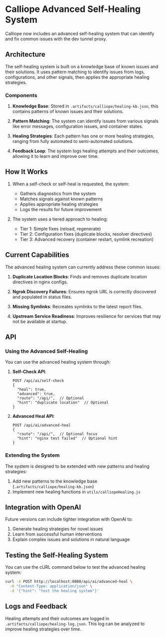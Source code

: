 # Calliope Advanced Self-Healing System

Calliope now includes an advanced self-healing system that can identify and fix common issues with the dev tunnel proxy.

## Architecture

The self-healing system is built on a knowledge base of known issues and their solutions. It uses pattern matching to identify issues from logs, configurations, and other signals, then applies the appropriate healing strategies.

### Components

1. **Knowledge Base**: Stored in `.artifacts/calliope/healing-kb.json`, this contains patterns of known issues and their solutions.

2. **Pattern Matching**: The system can identify issues from various signals like error messages, configuration issues, and container states.

3. **Healing Strategies**: Each pattern has one or more healing strategies, ranging from fully automated to semi-automated solutions.

4. **Feedback Loop**: The system logs healing attempts and their outcomes, allowing it to learn and improve over time.

## How It Works

1. When a self-check or self-heal is requested, the system:
   - Gathers diagnostics from the system
   - Matches signals against known patterns
   - Applies appropriate healing strategies
   - Logs the results for future improvement

2. The system uses a tiered approach to healing:
   - Tier 1: Simple fixes (reload, regenerate)
   - Tier 2: Configuration fixes (duplicate blocks, resolver directives)
   - Tier 3: Advanced recovery (container restart, symlink recreation)

## Current Capabilities

The advanced healing system can currently address these common issues:

1. **Duplicate Location Blocks**: Finds and removes duplicate location directives in nginx configs.

2. **Ngrok Discovery Failures**: Ensures ngrok URL is correctly discovered and populated in status files.

3. **Missing Symlinks**: Recreates symlinks to the latest report files.

4. **Upstream Service Readiness**: Improves resilience for services that may not be available at startup.

## API

### Using the Advanced Self-Healing

You can use the advanced healing system through:

1. **Self-Check API**:
   ```
   POST /api/ai/self-check
   {
     "heal": true,
     "advanced": true,
     "route": "/api/",  // Optional
     "hint": "duplicate location"  // Optional
   }
   ```

2. **Advanced Heal API**:
   ```
   POST /api/ai/advanced-heal
   {
     "route": "/api/",  // Optional focus
     "hint": "nginx test failed"  // Optional hint
   }
   ```

### Extending the System

The system is designed to be extended with new patterns and healing strategies:

1. Add new patterns to the knowledge base (`.artifacts/calliope/healing-kb.json`)
2. Implement new healing functions in `utils/calliopeHealing.js`

## Integration with OpenAI

Future versions can include tighter integration with OpenAI to:

1. Generate healing strategies for novel issues
2. Learn from successful human interventions
3. Explain complex issues and solutions in natural language

## Testing the Self-Healing System

You can use the cURL command below to test the advanced healing system:

```bash
curl -X POST http://localhost:8080/api/ai/advanced-heal \
  -H "Content-Type: application/json" \
  -d '{"hint": "test the healing system"}'
```

## Logs and Feedback

Healing attempts and their outcomes are logged in `.artifacts/calliope/healing-log.json`. This log can be analyzed to improve healing strategies over time.
